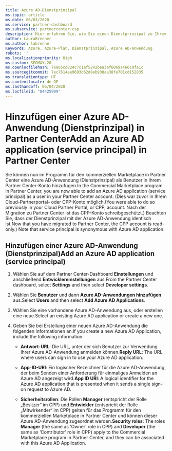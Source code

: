 ```yaml
---
title: Azure AD-Dienstprinzipal
ms.topic: article
ms.date: 06/03/2020
ms.service: partner-dashboard
ms.subservice: partnercenter-csp
description: Hier erfahren Sie, wie Sie einen Dienstprinzipal zu Ihrem Azure AD-Mandanten hinzufügen. Dabei fügen Sie eine Azure AD-Anwendung (Dienstprinzipal) in Partner Center hinzu.
author: LauraBrenner
ms.author: labrenne
Keywords: Azure, Azure-Plan, Dienstprinzipal, Azure AD-Anwendung
robots: ''
ms.localizationpriority: High
ms.custom: SEOMAY.20
ms.openlocfilehash: 76a65cd824c7c1af5242bea3af6069a466c9fa1c
ms.sourcegitcommit: 7ec7514ee9693d62d8eb930aa38fe701cd152835
ms.translationtype: HT
ms.contentlocale: de-DE
ms.lasthandoff: 06/04/2020
ms.locfileid: "84425999"
---
```

# <a name="add-an-azure-ad-application-service-principal-in-partner-center"></a><span data-ttu-id="ee9e1-105">Hinzufügen einer Azure AD-Anwendung (Dienstprinzipal) in Partner Center</span><span class="sxs-lookup"><span data-stu-id="ee9e1-105">Add an Azure AD application (service principal) in Partner Center</span></span>

<span data-ttu-id="ee9e1-106">Sie können nun im Programm für den kommerziellen Marketplace in Partner Center eine Azure AD-Anwendung (Dienstprinzipal) als Benutzer in Ihrem Partner Center-Konto hinzufügen.</span><span class="sxs-lookup"><span data-stu-id="ee9e1-106">In the Commercial Marketplace program in Partner Center, you are now able to add an Azure AD application (service principal) as a user in your Partner Center account.</span></span> <span data-ttu-id="ee9e1-107">(Dies war zuvor in Ihrem Cloud-Partnerportal- oder CPP-Konto möglich.</span><span class="sxs-lookup"><span data-stu-id="ee9e1-107">(You were able to do so previously in your Cloud Partner Portal, or CPP, account.</span></span> <span data-ttu-id="ee9e1-108">Nach der Migration zu Partner Center ist das CPP-Konto schreibgeschützt.) Beachten Sie, dass der Dienstprinzipal mit der Azure AD-Anwendung identisch ist.</span><span class="sxs-lookup"><span data-stu-id="ee9e1-108">Now that you have migrated to Partner Center, the CPP account is read-only.) Note that service principal is synonymous with Azure AD application.</span></span>

## <a name="add-an-azure-ad-application-service-principal"></a><span data-ttu-id="ee9e1-109">Hinzufügen einer Azure AD-Anwendung (Dienstprinzipal)</span><span class="sxs-lookup"><span data-stu-id="ee9e1-109">Add an Azure AD application (service principal)</span></span>

1. <span data-ttu-id="ee9e1-110">Wählen Sie auf dem Partner Center-Dashboard **Einstellungen** und anschließend **Entwicklereinstellungen** aus.</span><span class="sxs-lookup"><span data-stu-id="ee9e1-110">From the Partner Center dashboard, select **Settings** and then select **Developer settings**.</span></span>

2. <span data-ttu-id="ee9e1-111">Wählen Sie **Benutzer** und dann **Azure AD-Anwendungen hinzufügen** aus.</span><span class="sxs-lookup"><span data-stu-id="ee9e1-111">Select **Users** and then select **Add Azure AD Applications**.</span></span>

3. <span data-ttu-id="ee9e1-112">Wählen Sie eine vorhandene Azure AD-Anwendung aus, oder erstellen eine neue.</span><span class="sxs-lookup"><span data-stu-id="ee9e1-112">Select an existing Azure AD application or create a new one.</span></span>

4. <span data-ttu-id="ee9e1-113">Geben Sie bei Erstellung einer neuen Azure AD-Anwendung die folgenden Informationen an:</span><span class="sxs-lookup"><span data-stu-id="ee9e1-113">If you create a new Azure AD Application, include the following information:</span></span>  

   - <span data-ttu-id="ee9e1-114">**Antwort-URL**: Die URL, unter der sich Benutzer zur Verwendung Ihrer Azure AD-Anwendung anmelden können.</span><span class="sxs-lookup"><span data-stu-id="ee9e1-114">**Reply URL**: The URL where users can sign in to use your Azure AD application.</span></span>

   - <span data-ttu-id="ee9e1-115">**App-ID-URI**: Ein logischer Bezeichner für die Azure AD-Anwendung, der beim Senden einer Anforderung für einmaliges Anmelden an Azure AD angezeigt wird.</span><span class="sxs-lookup"><span data-stu-id="ee9e1-115">**App ID URI**: A logical identifier for the Azure AD application that is presented when it sends a single sign-on request to Azure AD.</span></span>

   - <span data-ttu-id="ee9e1-116">**Sicherheitsrollen**: Die Rollen **Manager** (entspricht der Rolle „Besitzer“ im CPP) und **Entwickler** (entspricht der Rolle „Mitwirkender“ im CPP) gelten für das Programm für den kommerziellen Marketplace in Partner Center und können dieser Azure AD-Anwendung zugeordnet werden.</span><span class="sxs-lookup"><span data-stu-id="ee9e1-116">**Security roles**: The roles **Manager** (the same as  ‘Owner’ role in CPP) and **Developer** (the same as ‘Contributor’ role in CPP) apply to the Commercial Marketplace program in Partner Center, and they can be associated with this Azure AD Application.</span></span>  
